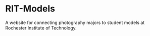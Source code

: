 # RIT-Models
A website for connecting photography majors to student models at Rochester Institute of Technology. 
